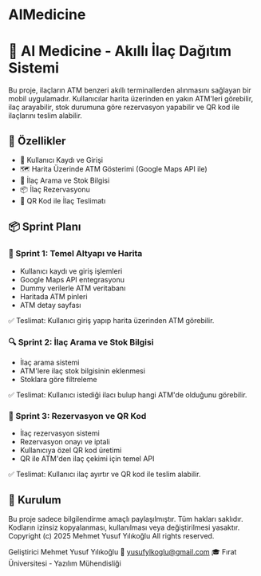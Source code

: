 # AIMedicine
# 💊 AI Medicine - Akıllı İlaç Dağıtım Sistemi

Bu proje, ilaçların ATM benzeri akıllı terminallerden alınmasını sağlayan bir mobil uygulamadır. Kullanıcılar harita üzerinden en yakın ATM'leri görebilir, ilaç arayabilir, stok durumuna göre rezervasyon yapabilir ve QR kod ile ilaçlarını teslim alabilir.

## 🚀 Özellikler

- 🔐 Kullanıcı Kaydı ve Girişi
- 🗺️ Harita Üzerinde ATM Gösterimi (Google Maps API ile)
- 💊 İlaç Arama ve Stok Bilgisi
- 📦 İlaç Rezervasyonu
- 📲 QR Kod ile İlaç Teslimatı

## 📦 Sprint Planı

### 🧱 Sprint 1: Temel Altyapı ve Harita
- Kullanıcı kaydı ve giriş işlemleri
- Google Maps API entegrasyonu
- Dummy verilerle ATM veritabanı
- Haritada ATM pinleri
- ATM detay sayfası

✅ Teslimat: Kullanıcı giriş yapıp harita üzerinden ATM görebilir.

### 🔍 Sprint 2: İlaç Arama ve Stok Bilgisi
- İlaç arama sistemi
- ATM'lere ilaç stok bilgisinin eklenmesi
- Stoklara göre filtreleme

✅ Teslimat: Kullanıcı istediği ilacı bulup hangi ATM'de olduğunu görebilir.

### 📲 Sprint 3: Rezervasyon ve QR Kod
- İlaç rezervasyon sistemi
- Rezervasyon onayı ve iptali
- Kullanıcıya özel QR kod üretimi
- QR ile ATM'den ilaç çekimi için temel API

✅ Teslimat: Kullanıcı ilaç ayırtır ve QR kod ile teslim alabilir.

## 🔧 Kurulum
Bu proje sadece bilgilendirme amaçlı paylaşılmıştır.
Tüm hakları saklıdır. Kodların izinsiz kopyalanması, kullanılması veya değiştirilmesi yasaktır.
Copyright (c) 2025 Mehmet Yusuf Yılıkoğlu
All rights reserved.

Geliştirici
Mehmet Yusuf Yılıkoğlu
📧 yusufylkoglu@gmail.com
🎓 Fırat Üniversitesi - Yazılım Mühendisliği
